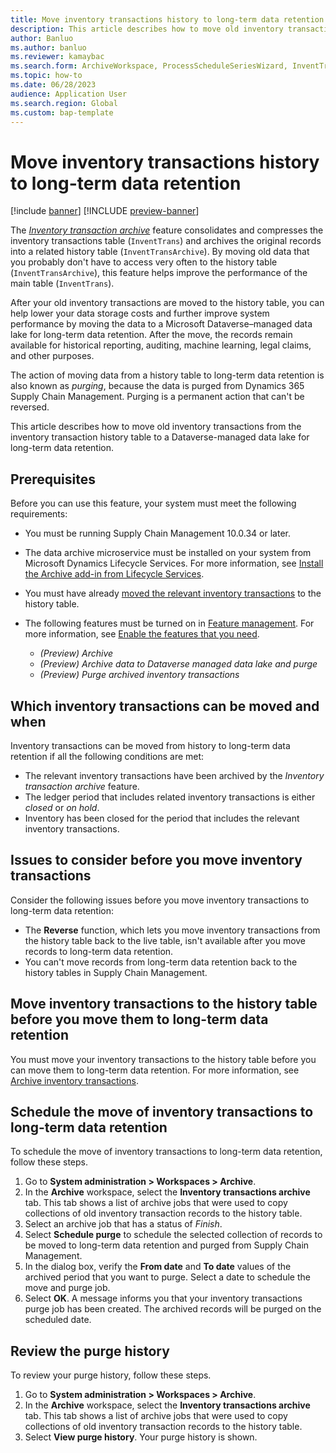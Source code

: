 ```yaml
---
title: Move inventory transactions history to long-term data retention
description: This article describes how to move old inventory transactions from the inventory transaction history table to a Microsoft Dataverse-managed data lake for long-term data retention.
author: Banluo
ms.author: banluo
ms.reviewer: kamaybac
ms.search.form: ArchiveWorkspace, ProcessScheduleSeriesWizard, InventTransArchiveForm
ms.topic: how-to
ms.date: 06/28/2023
audience: Application User
ms.search.region: Global
ms.custom: bap-template
---
```


# Move inventory transactions history to long-term data retention

[!include [banner](../includes/banner.md)]
[!INCLUDE [preview-banner](../includes/preview-banner.md)]

<!--KFM: Preview until further notice -->

The *[Inventory transaction archive](../../../supply-chain/inventory/archive-inventory-transactions.md)* feature consolidates and compresses the inventory transactions table (`InventTrans`) and archives the original records into a related history table (`InventTransArchive`). By moving old data that you probably don't have to access very often to the history table (`InventTransArchive`), this feature helps improve the performance of the main table (`InventTrans`).

After your old inventory transactions are moved to the history table, you can help lower your data storage costs and further improve system performance by moving the data to a Microsoft Dataverse–managed data lake for long-term data retention. After the move, the records remain available for historical reporting, auditing, machine learning, legal claims, and other purposes.

The action of moving data from a history table to long-term data retention is also known as *purging*, because the data is purged from Dynamics 365 Supply Chain Management. Purging is a permanent action that can't be reversed.

This article describes how to move old inventory transactions from the inventory transaction history table to a Dataverse-managed data lake for long-term data retention.

## Prerequisites

Before you can use this feature, your system must meet the following requirements:

- You must be running Supply Chain Management 10.0.34 or later.
- The data archive microservice must be installed on your system from Microsoft Dynamics Lifecycle Services. For more information, see [Install the Archive add-in from Lifecycle Services](archive-setup.md#install-addin).
- You must have already [moved the relevant inventory transactions](archive-inventory-transactions) to the history table.
- The following features must be turned on in [Feature management](../../fin-ops/get-started/feature-management/feature-management-overview.md). For more information, see [Enable the features that you need](archive-setup.md#enable-features).

    - *(Preview) Archive*
    - *(Preview) Archive data to Dataverse managed data lake and purge*
    - *(Preview) Purge archived inventory transactions*

## <a name="archival-requirements"></a>Which inventory transactions can be moved and when

Inventory transactions can be moved from history to long-term data retention if all the following conditions are met:

- The relevant inventory transactions have been archived by the *Inventory transaction archive* feature.
- The ledger period that includes related inventory transactions is either *closed* or *on hold*.
- Inventory has been closed for the period that includes the relevant inventory transactions.

## <a name="archival-requirements"></a>Issues to consider before you move inventory transactions

Consider the following issues before you move inventory transactions to long-term data retention:

- The **Reverse** function, which lets you move inventory transactions from the history table back to the live table, isn't available after you move records to long-term data retention.
- You can't move records from long-term data retention back to the history tables in Supply Chain Management.

## Move inventory transactions to the history table before you move them to long-term data retention

You must move your inventory transactions to the history table before you can move them to long-term data retention. For more information, see [Archive inventory transactions](articles/supply-chain/inventory/archive-inventory-transactions.md).

## Schedule the move of inventory transactions to long-term data retention

To schedule the move of inventory transactions to long-term data retention, follow these steps.

1. Go to **System administration \> Workspaces \> Archive**.
1. In the **Archive** workspace, select the **Inventory transactions archive** tab. This tab shows a list of archive jobs that were used to copy collections of old inventory transaction records to the history table.
1. Select an archive job that has a status of *Finish*.
1. Select **Schedule purge** to schedule the selected collection of records to be moved to long-term data retention and purged from Supply Chain Management.
1. In the dialog box, verify the **From date** and **To date** values of the archived period that you want to purge. Select a date to schedule the move and purge job.
1. Select **OK**. A message informs you that your inventory transactions purge job has been created. The archived records will be purged on the scheduled date.

## Review the purge history

To review your purge history, follow these steps.

1. Go to **System administration \> Workspaces \> Archive**.
1. In the **Archive** workspace, select the **Inventory transactions archive** tab. This tab shows a list of archive jobs that were used to copy collections of old inventory transaction records to the history table.
1. Select **View purge history**. Your purge history is shown.
